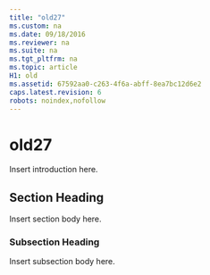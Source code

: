 ```yaml
---
title: "old27"
ms.custom: na
ms.date: 09/18/2016
ms.reviewer: na
ms.suite: na
ms.tgt_pltfrm: na
ms.topic: article
H1: old
ms.assetid: 67592aa0-c263-4f6a-abff-8ea7bc12d6e2
caps.latest.revision: 6
robots: noindex,nofollow
---
```

# old27
Insert introduction here.  
  
## Section Heading  
 Insert section body here.  
  
### Subsection Heading  
 Insert subsection body here.